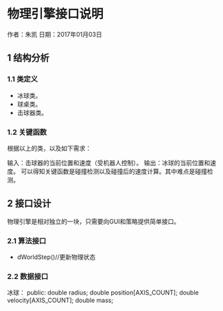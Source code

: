 物理引擎接口说明
======================

作者：朱凯
日期：2017年01月03日

## 1 结构分析

### 1.1 类定义
+ 冰球类。
+ 球桌类。
+ 击球器类。

### 1.2 关键函数

根据以上的类，以及如下需求：

输入：击球器的当前位置和速度（受机器人控制）。
输出：冰球的当前位置和速度。
可以得知关键函数是碰撞检测以及碰撞后的速度计算。其中难点是碰撞检测。

## 2 接口设计

物理引擎是相对独立的一块，只需要向GUI和策略提供简单接口。

### 2.1 算法接口

+ dWorldStep()//更新物理状态

### 2.2 数据接口
冰球：
public:
	double radius;
	double position[AXIS_COUNT];
	double velocity[AXIS_COUNT];
	double mass;



~~~
